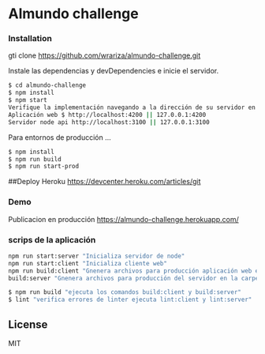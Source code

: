 # Almundo challenge

### Installation

gti clone https://github.com/wrariza/almundo-challenge.git 

Instale las dependencias y devDependencies e inicie el servidor.

```sh
$ cd almundo-challenge
$ npm install
$ npm start
Verifique la implementación navegando a la dirección de su servidor en su navegador preferido.
Aplicación web $ http://localhost:4200 || 127.0.0.1:4200
Servidor node api http://localhost:3100 || 127.0.0.1:3100
```

Para entornos de producción ...

```sh
$ npm install
$ npm run build
$ npm run start-prod
```
##Deploy Heroku 
https://devcenter.heroku.com/articles/git
### Demo
Publicacion en producción 
https://almundo-challenge.herokuapp.com/

### scrips de la aplicación
```sh
npm run start:server "Inicializa servidor de node"
npm run start:client "Inicializa cliente web"
npm run build:client "Gnenera archivos para producción aplicación web en la carpeta dist"
build:server "Gnenera archivos para producción del servidor en la carpeta dist/server"

$ npm run build "ejecuta los comandos build:client y build:server"
$ lint "verifica errores de linter ejecuta lint:client y lint:server"
```

License
----

MIT

